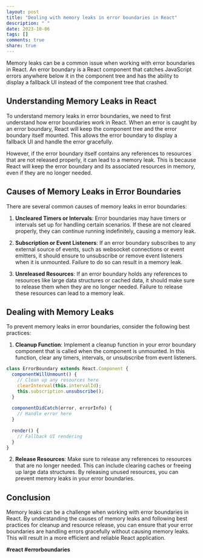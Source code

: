 ```yaml
---
layout: post
title: "Dealing with memory leaks in error boundaries in React"
description: " "
date: 2023-10-06
tags: []
comments: true
share: true
---
```


Memory leaks can be a common issue when working with error boundaries in React. An error boundary is a React component that catches JavaScript errors anywhere below it in the component tree and has the ability to display a fallback UI instead of the component tree that crashed.

## Understanding Memory Leaks in React

To understand memory leaks in error boundaries, we need to first understand how error boundaries work in React. When an error is caught by an error boundary, React will keep the component tree and the error boundary itself mounted. This allows the error boundary to display a fallback UI and handle the error gracefully.

However, if the error boundary itself contains any references to resources that are not released properly, it can lead to a memory leak. This is because React will keep the error boundary and its associated resources in memory, even if they are no longer needed.

## Causes of Memory Leaks in Error Boundaries

There are several common causes of memory leaks in error boundaries:

1. **Uncleared Timers or Intervals**: Error boundaries may have timers or intervals set up for handling certain scenarios. If these are not cleared properly, they can continue running indefinitely, causing a memory leak.

2. **Subscription or Event Listeners**: If an error boundary subscribes to any external source of events, such as websocket connections or event emitters, it should ensure to unsubscribe or remove event listeners when it is unmounted. Failure to do so can result in a memory leak.

3. **Unreleased Resources**: If an error boundary holds any references to resources like large data structures or cached data, it should make sure to release them when they are no longer needed. Failure to release these resources can lead to a memory leak.

## Dealing with Memory Leaks

To prevent memory leaks in error boundaries, consider the following best practices:

1. **Cleanup Function**: Implement a cleanup function in your error boundary component that is called when the component is unmounted. In this function, clear any timers, intervals, or unsubscribe from event listeners.

```javascript
class ErrorBoundary extends React.Component {
  componentWillUnmount() {
    // Clean up any resources here
    clearInterval(this.intervalId);
    this.subscription.unsubscribe();
  }
  
  componentDidCatch(error, errorInfo) {
    // Handle error here
  }
  
  render() {
    // Fallback UI rendering
  }
}
```

2. **Release Resources**: Make sure to release any references to resources that are no longer needed. This can include clearing caches or freeing up large data structures. By releasing unused resources, you can prevent memory leaks in your error boundaries.

## Conclusion

Memory leaks can be a challenge when working with error boundaries in React. By understanding the causes of memory leaks and following best practices for cleanup and resource release, you can ensure that your error boundaries are handling errors gracefully without causing memory leaks. This will result in a more efficient and reliable React application.

**#react #errorboundaries**